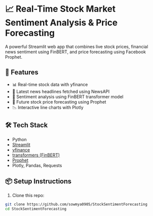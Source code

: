 # 📈 Real-Time Stock Market Sentiment Analysis & Price Forecasting

A powerful Streamlit web app that combines live stock prices, financial news sentiment using FinBERT, and price forecasting using Facebook Prophet.

## 🚀 Features

- 📊 Real-time stock data with yfinance
- 📰 Latest news headlines fetched using NewsAPI
- 🧠 Sentiment analysis using FinBERT transformer model
- 🔮 Future stock price forecasting using Prophet
- 📉 Interactive line charts with Plotly

## 🛠️ Tech Stack

- Python
- [Streamlit](https://streamlit.io/)
- [yfinance](https://pypi.org/project/yfinance/)
- [transformers (FinBERT)](https://huggingface.co/ProsusAI/finbert)
- [Prophet](https://facebook.github.io/prophet/)
- Plotly, Pandas, Requests

## 📦 Setup Instructions

1. Clone this repo:
```bash
git clone https://github.com/sowmya0905/StockSentimentForecasting
cd StockSentimentForecasting
